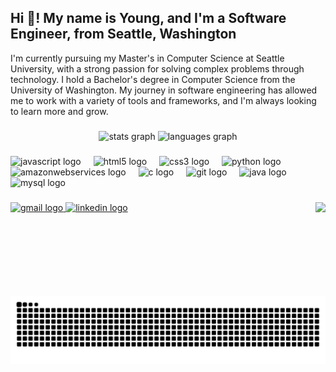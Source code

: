 <h2 align="left">Hi 👋! My name is Young, and I'm a Software Engineer, from Seattle, Washington</h2>

<p align="left">
  I'm currently pursuing my Master's in Computer Science at Seattle University, with a strong passion for solving complex problems through technology. I hold a Bachelor's degree in Computer Science from the University of Washington. My journey in software engineering has allowed me to work with a variety of tools and frameworks, and I'm always looking to learn more and grow.
</p>

###

<div align="center">
  <picture>
    <source media="(prefers-color-scheme: dark)" srcset="https://github-readme-stats.vercel.app/api?username=youngwasd&hide_title=false&hide_rank=false&show_icons=true&include_all_commits=true&count_private=true&disable_animations=false&theme=dark&locale=en&hide_border=false" />
    <source media="(prefers-color-scheme: light)" srcset="https://github-readme-stats.vercel.app/api?username=youngwasd&hide_title=false&hide_rank=false&show_icons=true&include_all_commits=true&count_private=true&disable_animations=false&theme=light&locale=en&hide_border=false" />
    <img src="https://github-readme-stats.vercel.app/api?username=youngwasd&hide_title=false&hide_rank=false&show_icons=true&include_all_commits=true&count_private=true&disable_animations=false&theme=dark&locale=en&hide_border=false" alt="stats graph" height="150" />
  </picture>

  <picture>
    <source media="(prefers-color-scheme: dark)" srcset="https://github-readme-stats.vercel.app/api/top-langs?username=youngwasd&locale=en&hide_title=false&layout=compact&card_width=320&langs_count=5&theme=dark&hide_border=false" />
    <source media="(prefers-color-scheme: light)" srcset="https://github-readme-stats.vercel.app/api/top-langs?username=youngwasd&locale=en&hide_title=false&layout=compact&card_width=320&langs_count=5&theme=light&hide_border=false" />
    <img src="https://github-readme-stats.vercel.app/api/top-langs?username=youngwasd&locale=en&hide_title=false&layout=compact&card_width=320&langs_count=5&theme=dark&hide_border=false" alt="languages graph" height="150" />
  </picture>
</div>

###

<div align="left">
  <img src="https://cdn.jsdelivr.net/gh/devicons/devicon/icons/javascript/javascript-original.svg" height="30" alt="javascript logo"  />
  <img width="12" />
  <img src="https://cdn.jsdelivr.net/gh/devicons/devicon/icons/html5/html5-original.svg" height="30" alt="html5 logo"  />
  <img width="12" />
  <img src="https://cdn.jsdelivr.net/gh/devicons/devicon/icons/css3/css3-original.svg" height="30" alt="css3 logo"  />
  <img width="12" />
  <img src="https://cdn.jsdelivr.net/gh/devicons/devicon/icons/python/python-original.svg" height="30" alt="python logo"  />
  <img width="12" />
  <img src="https://cdn.jsdelivr.net/gh/devicons/devicon/icons/amazonwebservices/amazonwebservices-line-wordmark.svg" height="30" alt="amazonwebservices logo"  />
  <img width="12" />
  <img src="https://cdn.jsdelivr.net/gh/devicons/devicon/icons/c/c-original.svg" height="30" alt="c logo"  />
  <img width="12" />
  <img src="https://cdn.jsdelivr.net/gh/devicons/devicon/icons/git/git-original.svg" height="30" alt="git logo"  />
  <img width="12" />
  <img src="https://cdn.jsdelivr.net/gh/devicons/devicon/icons/java/java-original.svg" height="30" alt="java logo"  />
  <img width="12" />
  <img src="https://cdn.jsdelivr.net/gh/devicons/devicon/icons/mysql/mysql-original.svg" height="30" alt="mysql logo"  />
</div>

###

<img align="right" height="150" src="https://i.gifer.com/XOsX.gif"  />

###

<div align="left">
  <a href="mailto:youngk126621@gmail.com" target="_blank">
    <img src="https://img.shields.io/static/v1?message=Gmail&logo=gmail&label=&color=D14836&logoColor=white&labelColor=&style=for-the-badge" height="35" alt="gmail logo"  />
  </a>
  <a href="https://www.linkedin.com/in/young-k-65b2042b1/" target="_blank">
    <img src="https://img.shields.io/static/v1?message=LinkedIn&logo=linkedin&label=&color=0077B5&logoColor=white&labelColor=&style=for-the-badge" height="35" alt="linkedin logo"  />
  </a>
</div>

###

<br clear="both">

<picture>
  <source media="(prefers-color-scheme: dark)" srcset="https://raw.githubusercontent.com/youngwasd/youngwasd/output/snake-dark.svg">
  <source media="(prefers-color-scheme: light)" srcset="https://raw.githubusercontent.com/youngwasd/youngwasd/output/snake-light.svg">
  <img src="https://raw.githubusercontent.com/youngwasd/youngwasd/output/snake-dark.svg" alt="Snake animation" />
</picture>

###
